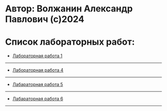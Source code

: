 # Автор: Волжанин Александр Павлович (с)2024

# Список лабораторных работ:

- [Лабораторная работа 1](https://github.com/m4deme1ns4ne/COMPUTER_PRACTICE-3-SEM/tree/main/%D0%9B%D0%B0%D0%B1%D0%BE%D1%80%D0%B0%D1%82%D0%BE%D1%80%D0%BD%D0%B0%D1%8F%20%D1%80%D0%B0%D0%B1%D0%BE%D1%82%D0%B0%201)

---

- [Лабораторная работа 4](https://github.com/m4deme1ns4ne/COMPUTER_PRACTICE/tree/main/Лабораторная%20работа%204)

---

- [Лабараторная работа 5](https://github.com/m4deme1ns4ne/COMPUTER_PRACTICE-3-SEM/tree/main/Лабараторная%20работа%205)

---

- [Лабараторная работа 6](https://github.com/m4deme1ns4ne/COMPUTER_PRACTICE-3-SEM/tree/main/Лабораторная%20работа%206)

---
